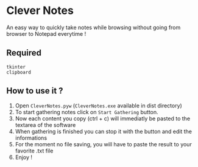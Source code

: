 # Clever Notes
An easy way to quickly take notes while browsing without going from browser to Notepad everytime !

## Required
```
tkinter
clipboard
```

## How to use it ?
1. Open `CleverNotes.pyw` (`CleverNotes.exe` available in dist directory)
2. To start gathering notes click on `Start Gathering` button.
3. Now each content you copy (ctrl + c) will immediatly be pasted to the textarea of the software
4. When gathering is finished you can stop it with the button and edit the informations
5. For the moment no file saving, you will have to paste the result to your favorite .txt file
6. Enjoy !
